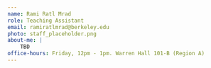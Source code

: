 ```yaml
---
name: Rami Ratl Mrad
role: Teaching Assistant
email: ramiratlmrad@berkeley.edu
photo: staff_placeholder.png
about-me: |
    TBD
office-hours: Friday, 12pm - 1pm. Warren Hall 101-B (Region A)
---
```

